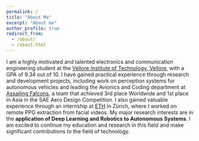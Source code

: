 ```yaml
---
permalink: /
title: "About Me"
excerpt: "About me"
author_profile: true
redirect_from: 
  - /about/
  - /about.html
---
```


I am a highly motivated and talented electronics and communication engineering student at the [Vellore Institute of Technology, Vellore](https://vit.ac.in/), with a GPA of 9.34 out of 10. I have gained practical experience through research and development projects, including work on perception systems for autonomous vehicles and leading the Avionics and Coding department at [Assailing Falcons](http://assailingfalcons.in/), a team that achieved 3rd place Worldwide and 1st place in Asia in the SAE Aero Design Competition. I also gained valuable experience through an internship at [ETH](https://ethz.ch/en.html) in Zürich, where I worked on remote PPG extraction from facial videos. My major research interests are in the **application of Deep Learning and Robotics to Autonomous Systems**. I am excited to continue my education and research in this field and make significant contributions to the field of technology.